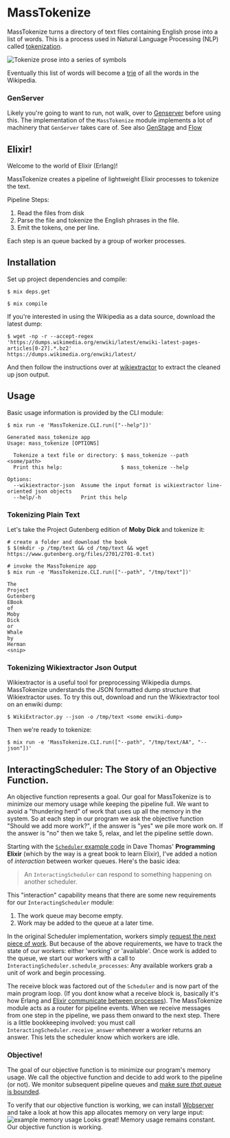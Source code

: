 # MassTokenize

MassTokenize turns a directory of text files containing English prose
into a list of words. This is a process used in Natural Language
Processing (NLP) called
[tokenization](https://www.ibm.com/developerworks/community/blogs/nlp/entry/tokenization?lang=en).

![Tokenize prose into a series of symbols](https://svevang.github.io/mass_tokenize/images/tokenize.png)


Eventually this list of words will become a
[trie](https://en.wikipedia.org/wiki/Trie) of all the words in the
Wikipedia.

### GenServer

Likely you're going to want to run, not walk, over to
[Genserver](https://hexdocs.pm/elixir/GenServer.html) before using this.
The implementation of the `MassTokenize` module implements a lot of
machinery that `GenServer` takes care of. See also
[GenStage](https://github.com/elixir-lang/gen_stage) and
[Flow](https://github.com/elixir-lang/flow)

## Elixir!

Welcome to the world of Elixir (Erlang)!

 MassTokenize creates a pipeline of lightweight
Elixir processes to tokenize the text.

Pipeline Steps:

1) Read the files from disk
2) Parse the file and tokenize the English phrases in the file.
3) Emit the tokens, one per line.

Each step is an queue backed by a group of worker processes.

## Installation

Set up project dependencies and compile:

```
$ mix deps.get

$ mix compile
```

If you're interested in using the Wikipedia as a data source, download
the latest dump:

```
$ wget -np -r --accept-regex
'https://dumps.wikimedia.org/enwiki/latest/enwiki-latest-pages-articles[0-27].*.bz2'
https://dumps.wikimedia.org/enwiki/latest/
```

And then follow the instructions over at
[wikiextractor](https://github.com/attardi/wikiextractor) to extract the
cleaned up json output.

## Usage

Basic usage information is provided by the CLI module:

```
$ mix run -e 'MassTokenize.CLI.run(["--help"])'

Generated mass_tokenize app
Usage: mass_tokenize [OPTIONS] 

  Tokenize a text file or directory: $ mass_tokenize --path <some/path>
  Print this help:                   $ mass_tokenize --help

Options:
  --wikiextractor-json  Assume the input format is wikiextractor line-oriented json objects
  --help/-h             Print this help

```

### Tokenizing Plain Text

Let's take the Project Gutenberg edition of __Moby Dick__ and tokenize
it:

```
# create a folder and download the book
$ $(mkdir -p /tmp/text && cd /tmp/text && wget https://www.gutenberg.org/files/2701/2701-0.txt)

# invoke the MassTokenize app
$ mix run -e 'MassTokenize.CLI.run(["--path", "/tmp/text"])'

The
Project
Gutenberg
EBook
of
Moby
Dick
or
Whale
by
Herman
<snip>
```

### Tokenizing Wikiextractor Json Output

Wikiextractor is a useful tool for preprocessing Wikipedia dumps.
MassTokenize understands the JSON formatted dump structure that
Wikiextractor uses. To try this out, download and run the Wikiextractor
tool on an enwiki dump:


```
$ WikiExtractor.py --json -o /tmp/text <some enwiki-dump>

```

Then we're ready to tokenize:

```
$ mix run -e 'MassTokenize.CLI.run(["--path", "/tmp/text/AA", "--json"])'
```

## InteractingScheduler: The Story of an Objective Function.

An objective function represents a goal. Our goal for MassTokenize is to
minimize our memory usage while keeping the pipeline full. We want to
avoid a "thundering herd" of work that uses up all the memory in the
system. So at each step in our program we ask the objective function
"Should we add more work?", if the answer is "yes" we pile more work on.
If the answer is "no" then we take 5, relax, and let the pipeline
settle down.

  Starting with the [`Scheduler` example
code](https://gist.github.com/svevang/de9fdcb4bf47413789dec0fbc742a020)
in Dave Thomas' __Programming Elixir__ (which by the way is a great book
to learn Elixir), I've added a notion of _interaction_ between worker
queues. Here's the basic idea:

>  An `InteractingScheduler` can respond to something happening on another
scheduler.

This "interaction" capability means that there are some new requirements for our
`InteractingScheduler` module:

1) The work queue may become empty.
2) Work may be added to the queue at a later time.

In the original Scheduler implementation, workers simply [request the
next piece of
work](https://gist.github.com/svevang/de9fdcb4bf47413789dec0fbc742a020#file-fib-exs-L40).
But because of the above requirements, we have to track the state of our
workers: either 'working' or 'available'. Once work is added to the
queue, we start our workers with a call to
`InteractingScheduler.schedule_processes`: Any available workers grab a
unit of work and begin processing.

The receive block was factored out of the `Scheduler` and is now part of
the main program loop. (If you dont know what a receive block is,
basically it's how Erlang and [Elixir communicate between
processes](https://elixir-lang.org/getting-started/processes.html#send-and-receive)).
The MassTokenize module acts as a router for pipeline events. When
we receive messages from one step in the pipeline, we pass them onward
to the next step. There is a little bookkeeping involved: you must call
`InteractingScheduler.receive_answer` whenever a worker returns an
answer. This lets the scheduler know which workers are idle.

### Objective!

The goal of our objective function is to minimize our program's memory
usage. We call the objective function and decide to add work to the
pipeline (or not).  We monitor subsequent pipeline queues and [make sure
_that_ queue is
bounded](https://github.com/svevang/mass_tokenize/blob/master/lib/mass_tokenize.ex#L39).

To verify that our objective function is working, we can install
[Wobserver](https://github.com/shinyscorpion/wobserver) and take a look
at how this app allocates memory on very large input:
![example memory usage](https://raw.githubusercontent.com/svevang/mass_tokenize/feature/load-testing/memory_usage.png)
Looks great! Memory usage remains constant. Our objective function is working.
